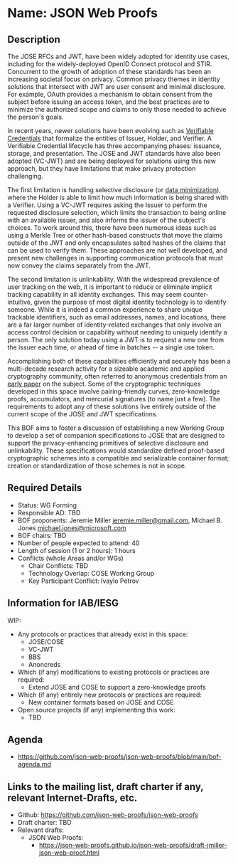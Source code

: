 # Name: JSON Web Proofs

## Description

The JOSE RFCs and JWT, have been widely adopted for identity use cases, including for the widely-deployed OpenID Connect protocol and STIR.  Concurrent to the growth of adoption of these standards has been an increasing societal focus on privacy.  Common privacy themes in identity solutions that intersect with JWT are user consent and minimal disclosure.  For example, OAuth provides a mechanism to obtain consent from the subject before issuing an access token, and the best practices are to minimize the authorized scope and claims to only those needed to achieve the person's goals.

In recent years, newer solutions have been evolving such as [Verifiable Credentials](https://www.w3.org/TR/vc-data-model/) that formalize the entities of Issuer, Holder, and Verifier.  A Verifiable Credential lifecycle has three accompanying phases: issuance, storage, and presentation.  The JOSE and JWT standards have also been adopted (VC-JWT) and are being deployed for solutions using this new approach, but they have limitations that make privacy protection challenging.

The first limitation is handling selective disclosure (or [data minimization](https://www.rfc-editor.org/rfc/rfc6973.html#section-6.1)), where the Holder is able to limit how much information is being shared with a Verifier.  Using a VC-JWT requires asking the Issuer to perform the requested disclosure selection, which limits the transaction to being online with an available issuer, and also informs the issuer of the subject's choices.  To work around this, there have been numerous ideas such as using a Merkle Tree or other hash-based constructs that move the claims outside of the JWT and only encapsulates salted hashes of the claims that can be used to verify them.  These approaches are not well developed, and present new challenges in supporting communication protocols that must now convey the claims separately from the JWT.

The second limitation is unlinkability.  With the widespread prevalence of user tracking on the web, it is important to reduce or eliminate implicit tracking capability in all identity exchanges.  This may seem counter-intuitive, given the purpose of most digital identity technology is to identify someone.  While it is indeed a common experience to share unique trackable identifiers, such as email addresses, names, and locations, there are a far larger number of identity-related exchanges that only involve an access control decision or capability without needing to uniquely identify a person.  The only solution today using a JWT is to request a new one from the issuer each time, or ahead of time in batches -- a single use token.

Accomplishing both of these capabilities efficiently and securely has been a multi-decade research activity for a sizeable academic and applied cryptography community, often referred to anonymous credentials from an [early paper](http://cs.brown.edu/people/alysyans/papers/cl01a.pdf) on the subject.  Some of the cryptographic techniques developed in this space involve pairing-friendly curves, zero-knowledge proofs, accumulators, and mercurial signatures (to name just a few).  The requirements to adopt any of these solutions live entirely outside of the current scope of the JOSE and JWT specifications.

This BOF aims to foster a discussion of establishing a new Working Group to develop a set of companion specifications to JOSE that are designed to support the privacy-enhancing primitives of selective disclosure and unlinkability.  These specifications would standardize defined proof-based cryptographic schemes into a compatible and serializable container format; creation or standardization of those schemes is not in scope.

## Required Details
- Status: WG Forming
- Responsible AD: TBD
- BOF proponents: Jeremie Miller <jeremie.miller@gmail.com>, Michael B. Jones <michael.jones@microsoft.com>
- BOF chairs: TBD
- Number of people expected to attend: 40
- Length of session (1 or 2 hours): 1 hours
- Conflicts (whole Areas and/or WGs)
   - Chair Conflicts: TBD
   - Technology Overlap: COSE Working Group
   - Key Participant Conflict: Ivaylo Petrov

## Information for IAB/IESG

WIP:

- Any protocols or practices that already exist in this space:
  - JOSE/COSE
  - VC-JWT
  - BBS
  - Anoncreds
- Which (if any) modifications to existing protocols or practices are required:
  - Extend JOSE and COSE to support a zero-knowledge proofs
- Which (if any) entirely new protocols or practices are required:
  - New container formats based on JOSE and COSE
- Open source projects (if any) implementing this work:
  - TBD


## Agenda
   - https://github.com/json-web-proofs/json-web-proofs/blob/main/bof-agenda.md

## Links to the mailing list, draft charter if any, relevant Internet-Drafts, etc.
   - Github: https://github.com/json-web-proofs/json-web-proofs
   - Draft charter: TBD
   - Relevant drafts:
      - JSON Web Proofs:
         - https://json-web-proofs.github.io/json-web-proofs/draft-jmiller-json-web-proof.html